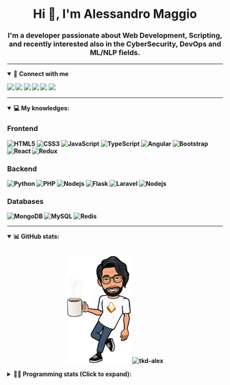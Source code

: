 <h1 align="center">Hi 👋, I'm Alessandro Maggio</h1>
<h3 align="center">I'm a developer passionate about Web Development, Scripting, and recently interested also in the CyberSecurity, DevOps and ML/NLP fields.</h3>

____

<details open>
<summary>🤝 <b>Connect with me<b></summary>

<p align = "center">

[<img src="https://img.shields.io/badge/twitter-1DA1F2.svg?&style=for-the-badge&logo=twitter&logoColor=white" />](https://twitter.com/TkdAxel)
[<img src ="https://img.shields.io/badge/portfolio-web-%23.svg?&style=for-the-badge&logo=&logoColor=white%22">](https://alessandromaggio.it/)
[<img src ="https://img.shields.io/badge/Telegram-1ca0f1.svg?&style=for-the-badge&logo=Telegram&logoColor=white%22&link=https://t.me/TkdAlex">](https://t.me/TkdAlex/)
[<img src="https://img.shields.io/badge/gmail-c14438.svg?&style=for-the-badge&logo=Gmail&logoColor=white&link=mailto:alex.tkd.alex@gmail.com"/>](mailto:alex.tkd.alex@gmail.com)
[<img src="https://img.shields.io/badge/linkedin-0077B5.svg?&style=for-the-badge&logo=linkedin&logoColor=white" />](https://www.linkedin.com/in/aalessandromaggio/)
[<img src = "https://img.shields.io/badge/instagram-E4405F.svg?&style=for-the-badge&logo=instagram&logoColor=white">](https://www.instagram.com/tkd_alex/)
<!--- [![Visits Badge](https://badges.pufler.dev/visits/tkd-alex/tkd-alex?style=for-the-badge&color=blue)](https://github.com/tkd-alex/tkd-alex) -->

</p>

</details>

---

<details open>
<summary>💻 <b>My knowledges</b>: </summary>

### Frontend
![HTML5](https://img.shields.io/badge/-HTML5-E34F26.svg?style=for-the-badge&logo=html5&logoColor=ffffff)
![CSS3](https://img.shields.io/badge/-CSS3-1572B6.svg?style=for-the-badge&logo=css3)
![JavaScript](https://img.shields.io/badge/-JavaScript-282C34?style=for-the-badge&logo=javascript)
![TypeScript](https://img.shields.io/badge/-TypeScript-007ACC?style=for-the-badge&logo=typescript)
![Angular](https://img.shields.io/badge/-Angular-DD0031?style=for-the-badge&logo=angular)
![Bootstrap](https://img.shields.io/badge/-Bootstrap-563D7C.svg?style=for-the-badge&logo=bootstrap)
![React](https://img.shields.io/badge/-React-282C34.svg?style=for-the-badge&logo=react&logoColor=ffffff)
![Redux](https://img.shields.io/badge/-Redux-764ABC.svg?style=for-the-badge&logo=redux)

### Backend
![Python](https://img.shields.io/badge/-Python-3776AB.svg?style=for-the-badge&logo=Python&logoColor=ffffff)
![PHP](https://img.shields.io/badge/-PHP-777BB4.svg?style=for-the-badge&logo=PHP&logoColor=ffffff)
![Nodejs](https://img.shields.io/badge/-Bash-4EAA25.svg?style=for-the-badge&logo=gnu-bash&logoColor=ffffff)
![Flask](https://img.shields.io/badge/-Flask-282C34.svg?style=for-the-badge&logo=flask)
![Laravel](https://img.shields.io/badge/-Laravel-FF2D20.svg?style=for-the-badge&logo=laravel&logoColor=ffffff)
![Nodejs](https://img.shields.io/badge/-Nodejs-339933.svg?style=for-the-badge&logo=Node.js&logoColor=ffffff)

### Databases
![MongoDB](https://img.shields.io/badge/-MongoDB-47A248?style=for-the-badge&logo=mongodb&logoColor=ffffff)
![MySQL](https://img.shields.io/badge/-MySQL-4479A1?style=for-the-badge&logo=mysql&logoColor=ffffff)
![Redis](https://img.shields.io/badge/-Redis-DC382D?style=for-the-badge&logo=Redis&logoColor=ffffff)

</details>

---

<details open>
 <summary>📊 <b>GitHub stats</b>: </summary>

<br>

<p align = "center">
    <img src="https://raw.githubusercontent.com/Tkd-Alex/tkd-alex/master/images/321517cd-ff68-41a7-b0d1-e765680568a7-8b6448d9-c944-4146-b633-adbdd25cb471-v1.png" height="250" />
    <img src="https://github-readme-stats.vercel.app/api?username=tkd-alex&show_icons=true&count_private=true&hide_border=true&line_height=25" alt="tkd-alex">
</p>

</design>

<details>
 <summary>👨‍💻 <b>Programming stats (Click to expand)</b>: </summary>
 
<!--START_SECTION:waka-->
**I'm an Early 🐤** 

```text
🌞 Morning    223 commits    ████░░░░░░░░░░░░░░░░░░░░░   18.49% 
🌆 Daytime    502 commits    ██████████░░░░░░░░░░░░░░░   41.63% 
🌃 Evening    432 commits    █████████░░░░░░░░░░░░░░░░   35.82% 
🌙 Night      49 commits     █░░░░░░░░░░░░░░░░░░░░░░░░   4.06%

```
📅 **I'm Most Productive on Wednesday** 

```text
Monday       167 commits    ███░░░░░░░░░░░░░░░░░░░░░░   13.85% 
Tuesday      191 commits    ████░░░░░░░░░░░░░░░░░░░░░   15.84% 
Wednesday    242 commits    █████░░░░░░░░░░░░░░░░░░░░   20.07% 
Thursday     189 commits    ████░░░░░░░░░░░░░░░░░░░░░   15.67% 
Friday       185 commits    ███░░░░░░░░░░░░░░░░░░░░░░   15.34% 
Saturday     115 commits    ██░░░░░░░░░░░░░░░░░░░░░░░   9.54% 
Sunday       117 commits    ██░░░░░░░░░░░░░░░░░░░░░░░   9.7%

```


📊 **This Week I Spent My Time On** 

```text
⌚︎ Time Zone: Europe/Rome

💬 Programming Languages: 
Kotlin                   7 hrs 37 mins       ███████░░░░░░░░░░░░░░░░░░   30.23% 
JavaScript               6 hrs 46 mins       ██████░░░░░░░░░░░░░░░░░░░   26.9% 
Python                   5 hrs 36 mins       █████░░░░░░░░░░░░░░░░░░░░   22.24% 
Bash                     1 hr 14 mins        █░░░░░░░░░░░░░░░░░░░░░░░░   4.94% 
HTML                     54 mins             █░░░░░░░░░░░░░░░░░░░░░░░░   3.57%

🔥 Editors: 
VS Code                  15 hrs 22 mins      ███████████████░░░░░░░░░░   60.97% 
Android Studio           7 hrs 38 mins       ███████░░░░░░░░░░░░░░░░░░   30.31% 
Sublime Text             2 hrs 11 mins       ██░░░░░░░░░░░░░░░░░░░░░░░   8.72%

🐱‍💻 Projects: 
YouTellMe                7 hrs 37 mins       ███████░░░░░░░░░░░░░░░░░░   30.22% 
Unknown Project          6 hrs 23 mins       ██████░░░░░░░░░░░░░░░░░░░   25.34% 
myStore                  4 hrs 31 mins       ████░░░░░░░░░░░░░░░░░░░░░   17.95% 
sentinel-udvpn-tools     2 hrs 13 mins       ██░░░░░░░░░░░░░░░░░░░░░░░   8.81% 
myStore-Chrome-Extension 1 hr 47 mins        █░░░░░░░░░░░░░░░░░░░░░░░░   7.11%

💻 Operating System: 
Linux                    25 hrs 12 mins      █████████████████████████   100.0%

```

**I Mostly Code in Python** 

```text
Python                   33 repos            ██████████░░░░░░░░░░░░░░░   42.31% 
JavaScript               13 repos            ████░░░░░░░░░░░░░░░░░░░░░   16.67% 
PHP                      5 repos             █░░░░░░░░░░░░░░░░░░░░░░░░   6.41% 
HTML                     5 repos             █░░░░░░░░░░░░░░░░░░░░░░░░   6.41% 
CSS                      5 repos             █░░░░░░░░░░░░░░░░░░░░░░░░   6.41%

```



 Last Updated on 23/04/2022 06:07:29 UTC
<!--END_SECTION:waka-->

</details>
